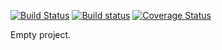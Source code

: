 [![Build Status](https://travis-ci.org/slusnys/test.svg?branch=master)](https://travis-ci.org/slusnys/test) [![Build status](https://ci.appveyor.com/api/projects/status/n80yyy881o69f9pe/branch/master?svg=true)](https://ci.appveyor.com/project/slusnys/test/branch/master) [![Coverage Status](https://coveralls.io/repos/slusnys/test/badge.svg?branch=master&service=github)](https://coveralls.io/github/slusnys/test?branch=master)

Empty project.





